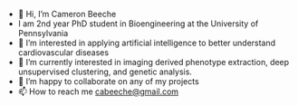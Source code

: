 - 👋 Hi, I’m Cameron Beeche
- I am 2nd year PhD student in Bioengineering at the University of Pennsylvania
- 👀 I’m interested in applying artificial intelligence to better understand cardiovascular diseases
- 🌱 I’m currently interested in imaging derived phenotype extraction, deep unsupervised clustering, and genetic analysis.
- 💞️ I’m happy to collaborate on any of my projects
- 📫 How to reach me cabeeche@gmail.com

<!---
cams2b/cams2b is a ✨ special ✨ repository because its `README.md` (this file) appears on your GitHub profile.
You can click the Preview link to take a look at your changes.
--->
